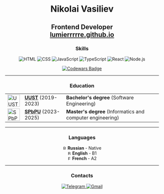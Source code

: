 <h1 align="center">Nikolai Vasiliev</h1>
<h2 align="center">Frontend Developer<br><a href="http://lumierrrrre.github.io/" target="_blank">lumierrrrre.github.io</a></h2>

<h3 align="center">Skills</h3>

<p align="center">
  <img src="https://img.shields.io/badge/HTML5-E34F26?style=for-the-badge&logo=html5&logoColor=white" alt="HTML" />
  <img src="https://img.shields.io/badge/CSS3-1572B6?style=for-the-badge&logo=css3&logoColor=white" alt="CSS" />
  <img src="https://img.shields.io/badge/JavaScript-F7DF1E?style=for-the-badge&logo=javascript&logoColor=black" alt="JavaScript" />
  <img src="https://img.shields.io/badge/TypeScript-3178C6?style=for-the-badge&logo=typescript&logoColor=white" alt="TypeScript" />
  <img src="https://img.shields.io/badge/React-20232A?style=for-the-badge&logo=react&logoColor=61DAFB" alt="React" />
  <img src="https://img.shields.io/badge/Node.js-339933?style=for-the-badge&logo=node.js&logoColor=white" alt="Node.js" />
</p>

<div align="center">
  <a href="https://www.codewars.com/users/lumierrrrre">
    <img src="https://www.codewars.com/users/lumierrrrre/badges/small" alt="Codewars Badge">
  </a>
</div>

<hr>

<h3 align="center">Education</h3>
<div align="center">
  <table>
    <tr>
      <td><img src="https://uust.ru/static/New_files_ugatu/images/redesign/brandbook/logo-sign.png" alt="UUST Logo" height="40" /></td>
      <td><a href="https://uust.ru/"><strong>UUST</strong></a> (2019-2023)</td>
      <td><strong>Bachelor's degree</strong> (Software Engineering)</td>
    </tr>
    <tr>
      <td><img src="https://www.spbstu.ru/local/templates/main/img/logo.png" alt="SPbPU Logo" height="40" /></td>
      <td><a href="https://www.spbstu.ru/"><strong>SPbPU</strong></a> (2023-2025)</td>
      <td><strong>Master's degree</strong> (Informatics and computer engineering)</td>
    </tr>
  </table>
</div>

<hr>

<h3 align="center">Languages</h3>
<div align="center">
  <img src="https://flagcdn.com/ru.svg" alt="Russian Flag" height="12" />
  <span><strong>Russian</strong> - Native</span>
</div>
<div align="center">
  <img src="https://flagcdn.com/gb.svg" alt="British Flag" height="12" />
  <span><strong>English</strong> - B1</span>
</div>
<div align="center">
  <img src="https://flagcdn.com/fr.svg" alt="French Flag" height="12" />
  <span><strong>French</strong> - A2</span>
</div>

<hr>

<h3 align="center">Contacts</h3>
<p align="center">
  <a href="https://t.me/lumierrrrre">
    <img src="https://img.shields.io/badge/Telegram-2CA5E0?style=for-the-badge&logo=telegram&logoColor=white" alt="Telegram" />
  </a>
  <a href="mailto:lumierrrrre@gmail.com">
    <img src="https://img.shields.io/badge/Gmail-D14836?style=for-the-badge&logo=gmail&logoColor=white" alt="Gmail" />
  </a>
</p>
